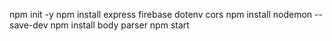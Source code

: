 npm init -y
npm install express firebase dotenv cors
npm install nodemon --save-dev
npm install body parser
npm start
